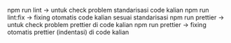 npm run lint -> untuk check problem standarisasi code kalian
npm run lint:fix -> fixing otomatis code kalian sesuai standarisasi
npm run prettier -> untuk check problem prettier di code kalian
npm run prettier -> fixing otomatis prettier (indentasi) di code kalian
